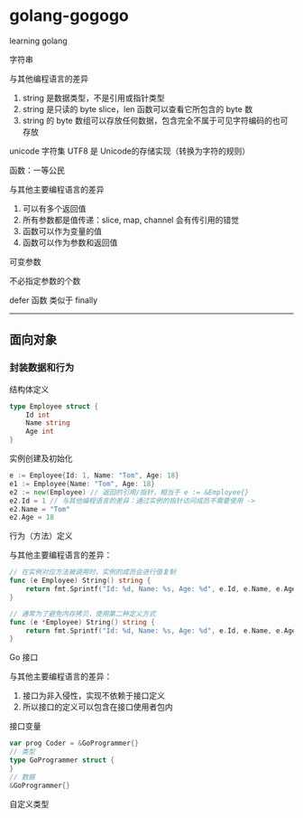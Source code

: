 # golang-gogogo
learning golang


字符串

与其他编程语言的差异
1. string 是数据类型，不是引用或指针类型
2. string 是只读的 byte slice，len 函数可以查看它所包含的 byte 数
3. string 的 byte 数组可以存放任何数据，包含完全不属于可见字符编码的也可存放

unicode 字符集
UTF8 是 Unicode的存储实现（转换为字符的规则）


函数：一等公民

与其他主要编程语言的差异
1. 可以有多个返回值
2. 所有参数都是值传递：slice, map, channel 会有传引用的错觉
3. 函数可以作为变量的值
4. 函数可以作为参数和返回值

可变参数

不必指定参数的个数

defer 函数 类似于 finally

---

## 面向对象

### 封装数据和行为
结构体定义
```go
type Employee struct {
	Id int
	Name string
	Age int
}
```
实例创建及初始化
```go
e := Employee{Id: 1, Name: "Tom", Age: 18}
e1 := Employee{Name: "Tom", Age: 18}
e2 := new(Employee) // 返回的引用/指针，相当于 e := &Employee{}
e2.Id = 1 // 与其他编程语言的差异：通过实例的指针访问成员不需要使用 ->
e2.Name = "Tom"
e2.Age = 18
```

行为（方法）定义

与其他主要编程语言的差异：
```go
// 在实例对应方法被调用时，实例的成员会进行值复制
func (e Employee) String() string {
	return fmt.Sprintf("Id: %d, Name: %s, Age: %d", e.Id, e.Name, e.Age)
}

// 通常为了避免内存拷贝，使用第二种定义方式
func (e *Employee) String() string {
	return fmt.Sprintf("Id: %d, Name: %s, Age: %d", e.Id, e.Name, e.Age)
}
```

Go 接口

与其他主要编程语言的差异：
1. 接口为非入侵性，实现不依赖于接口定义
2. 所以接口的定义可以包含在接口使用者包内

接口变量
```go
var prog Coder = &GoProgrammer{}
// 类型
type GoProgrammer struct {
}
// 数据
&GoProgrammer{}
```

自定义类型
```go

```